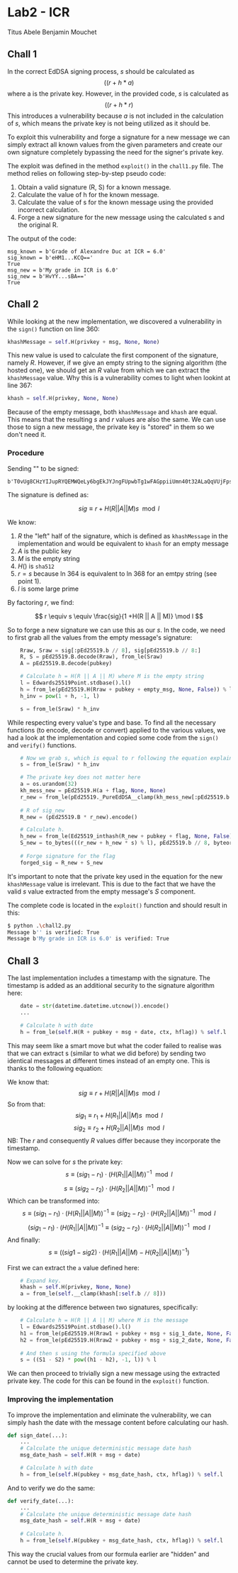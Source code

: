 # Lab2 - ICR
Titus Abele
Benjamin Mouchet

## Chall 1 

In the correct EdDSA signing process, $s$ should be calculated as $$((r + h * a) % self.l)$$ where a is the private key. However, in the provided code, $s$ is calculated as $$((r + h * r) % self.l)$$ This introduces a vulnerability because $a$ is not included in the calculation of $s$, which means the private key is not being utilized as it should be.

To exploit this vulnerability and forge a signature for a new message we can simply extract all known values from the given parameters and create our own signature completely bypassing the need for the signer's private key.

The exploit was defined in the method `exploit()` in the `chall1.py` file. The method relies on following step-by-step pseudo code:
    
1. Obtain a valid signature (R, S) for a known message.
2. Calculate the value of h for the known message.
3. Calculate the value of s for the known message using the provided incorrect calculation.
4. Forge a new signature for the new message using the calculated s and the original R.

The output of the code:
```
msg_known = b'Grade of Alexandre Duc at ICR = 6.0'
sig_known = b'eHM1...KCQ=='
True
msg_new = b'My grade in ICR is 6.0'
sig_new = b'HvYY...sBA=='
True
```

## Chall 2

While looking at the new implementation, we discovered a vulnerability in the `sign()` function on line 360:
```py
khashMessage = self.H(privkey + msg, None, None)
```
This new value is used to calculate the first component of the signature, namely $R$. However, if we give an empty string to the signing algorithm (the hosted one), we should get an $R$ value from which we can extract the `khashMessage` value. Why this is a vulnerability comes to light when lookint at line 367:
```py
khash = self.H(privkey, None, None)
```
Because of the empty message, both `khashMessage` and `khash` are equal. This means that the resulting $s$ and $r$ values are also the same. We can use those to sign a new message, the private key is "stored" in them so we don't need it.  

### Procedure

Sending "" to be signed:
```
b'T0vUg8CHzYIJupRYQEMWQeLy6bgEkJYJngFUpwbTg1wFAGppiiUmn40t32ALaQqVUjFpsGgBtQWyJQnSeVTOBA=='
```

The signature is defined as:

$$ sig \equiv r + H(R || A || M)s \mod l $$

We know:
1. $R$ the "left" half of the signature, which is defined as `khashMessage` in the implementation and would be equivalent to `khash` for an empty message
2. $A$ is the public key
3. $M$ is the empty string
4. $H()$ is `sha512`
5. $r = s$ because ln 364 is equivalent to ln 368 for an emtpy string (see point 1).
6. $l$ is some large prime

By factoring $r$, we find:

$$ r \equiv s \equiv \frac{sig}{1 +H(R || A || M)} \mod l $$

So to forge a new signature we can use this as our $s$. In the code, we need to first grab all the values from the empty message's signature:

```py
    Rraw, Sraw = sig[:pEd25519.b // 8], sig[pEd25519.b // 8:]
    R, S = pEd25519.B.decode(Rraw), from_le(Sraw)
    A = pEd25519.B.decode(pubkey)

    # Calculate h = H(R || A || M) where M is the empty string
    l = Edwards25519Point.stdbase().l()
    h = from_le(pEd25519.H(Rraw + pubkey + empty_msg, None, False)) % l
    h_inv = pow(1 + h, -1, l)

    s = from_le(Sraw) * h_inv
```

While respecting every value's type and base. To find all the necessary functions (to encode, decode or convert) applied to the various values, we had a look at the implementation and copied some code from the `sign()` and `verify()` functions.

```py
    # Now we grab s, which is equal to r following the equation explained in point 6
    s = from_le(Sraw) * h_inv

    # The private key does not matter here
    a = os.urandom(32)
    kh_mess_new = pEd25519.H(a + flag, None, None)
    r_new = from_le(pEd25519._PureEdDSA__clamp(kh_mess_new[:pEd25519.b // 8])) % l
    
    # R of sig_new
    R_new = (pEd25519.B * r_new).encode()

    # Calculate h.
    h_new = from_le(Ed25519_inthash(R_new + pubkey + flag, None, False)) % l
    S_new = to_bytes(((r_new + h_new * s) % l), pEd25519.b // 8, byteorder="little")
 
    # Forge signature for the flag
    forged_sig = R_new + S_new 
```
It's important to note that the private key used in the equation for the new `khashMessage` value is irrelevant. This is due to the fact that we have the valid $s$ value extracted from the empty message's $S$ component.

The complete code is located in the `exploit()` function and should result in this:
```bash
$ python .\chall2.py
Message b'' is verified: True
Message b'My grade in ICR is 6.0' is verified: True
```
## Chall 3
The last implementation includes a timestamp with the signature. The timestamp is added as an additional security to the signature algorithm here:
```py
    date = str(datetime.datetime.utcnow()).encode()
    ...

    # Calculate h with date
    h = from_le(self.H(R + pubkey + msg + date, ctx, hflag)) % self.l
```
This may seem like a smart move but what the coder failed to realise was that we can extract s (similar to what we did before) by sending two identical messages at different times instead of an empty one. This is thanks to the following equation:

We know that:
$$ sig \equiv r + H(R || A || M)s \mod l $$
So from that:
$$ sig_1 \equiv r_1​ + H(R_1​ || A || M)s \mod l$$
$$ sig_2 \equiv r_2 + H(R_2 || A || M)s \mod l$$
NB: The $r$ and consequently $R$ values differ because they incorporate the timestamp.

Now we can solve for $s$ the private key:
$$ s \equiv (sig_1 - r_1) \cdot (H(R_1​ || A || M))^{-1} \mod l $$
$$ s \equiv (sig_2 - r_2) \cdot (H(R_2 || A || M))^{-1} \mod l $$
Which can be transformed into:
$$ s \equiv (sig_1 - r_1) \cdot (H(R_1​ || A || M))^{-1} \equiv (sig_2 - r_2) \cdot (H(R_2 || A || M))^{-1} \mod l $$
$$ (sig_1 - r_1) \cdot (H(R_1​ || A || M))^{-1} \equiv (sig_2 - r_2) \cdot (H(R_2 || A || M))^{-1} \mod l $$
And finally:
$$ s \equiv ((sig1 - sig2) \cdot (H(R_1​ || A || M) - H(R_2 || A || M))^{-1})$$

First we can extract the `a` value defined here:
```py
    # Expand key.
    khash = self.H(privkey, None, None)
    a = from_le(self.__clamp(khash[:self.b // 8]))
```
by looking at the difference between two signatures, specifically:
```py
    # Calculate h = H(R || A || M) where M is the message
    l = Edwards25519Point.stdbase().l()
    h1 = from_le(pEd25519.H(Rraw1 + pubkey + msg + sig_1_date, None, False)) % l
    h2 = from_le(pEd25519.H(Rraw2 + pubkey + msg + sig_2_date, None, False)) % l
    
    # And then s using the formula specified above
    s = ((S1 - S2) * pow((h1 - h2), -1, l)) % l
```
We can then proceed to trivially sign a new message using the extracted private key.
The code for this can be found in the `exploit()` function.

### Improving the implementation
To improve the implementation and eliminate the vulnerability, we can simply hash the date with the message content before calculating our hash. 
```py
def sign_date(...):
    ...
    # Calculate the unique deterministic message date hash
    msg_date_hash = self.H(R + msg + date)

    # Calculate h with date
    h = from_le(self.H(pubkey + msg_date_hash, ctx, hflag)) % self.l
```
And to verify we do the same:
```py
def verify_date(...):
    ...
    # Calculate the unique deterministic message date hash
    msg_date_hash = self.H(R + msg + date)
    
    # Calculate h.
    h = from_le(self.H(pubkey + msg_date_hash, ctx, hflag)) % self.l
```
This way the crucial values from our formula earlier are "hidden" and cannot be used to determine the private key. 